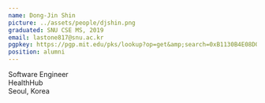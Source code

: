 ```yaml
---
name: Dong-Jin Shin
picture: ../assets/people/djshin.png
graduated: SNU CSE MS, 2019
email: lastone817@snu.ac.kr 
pgpkey: https://pgp.mit.edu/pks/lookup?op=get&amp;search=0xB1130B4E08D0C0C6
position: alumni
---
```

Software Engineer<br>
HealthHub<br>
Seoul, Korea<br>
